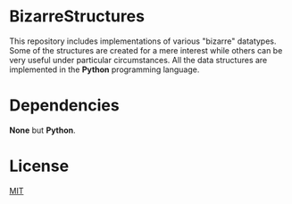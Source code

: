 # BizarreStructures
This repository includes implementations of various "bizarre" datatypes.
Some of the structures are created for a mere interest while others can
be very useful under particular circumstances. All the data structures
are implemented in the **Python** programming language.
# Dependencies
**None** but **Python**.

# License
[MIT](https://github.com/oniani/BizarreStructures/blob/master/LICENSE)
